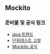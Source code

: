 ## Mockito

### 준비물 및 공식 링크
- [java 트렌드](https://www.jetbrains.com/lp/devecosystem-2021/java/) 
- [단위테스트 고찰](https://martinfowler.com/bliki/UnitTest.html)
- [Mockito 공식](https://site.mockito.org/)